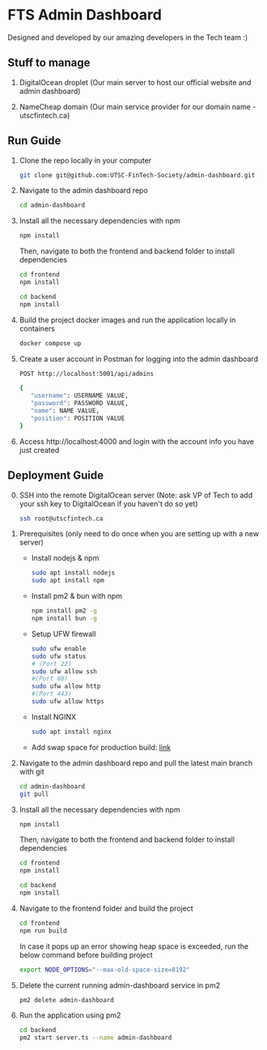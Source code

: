 # FTS Admin Dashboard

Designed and developed by our amazing developers in the Tech team :)

## Stuff to manage

1. DigitalOcean droplet (Our main server to host our official website and admin dashboard)

2. NameCheap domain (Our main service provider for our domain name - utscfintech.ca)

## Run Guide

1. Clone the repo locally in your computer

   ```bash
   git clone git@github.com:UTSC-FinTech-Society/admin-dashboard.git
   ```

2. Navigate to the admin dashboard repo

   ```bash
   cd admin-dashboard
   ```

3. Install all the necessary dependencies with npm

   ```bash
   npm install
   ```

   Then, navigate to both the frontend and backend folder to install dependencies

   ```bash
   cd frontend
   npm install
   ```

   ```bash
   cd backend
   npm install
   ```

4. Build the project docker images and run the application locally in containers

   ```bash
   docker compose up
   ```

5. Create a user account in Postman for logging into the admin dashboard

   ```bash
   POST http://localhost:5001/api/admins

   {
      "username": USERNAME VALUE,
      "password": PASSWORD VALUE,
      "name": NAME VALUE,
      "position": POSITION VALUE
   }
   ```

6. Access http://localhost:4000 and login with the account info you have just created

## Deployment Guide

0. SSH into the remote DigitalOcean server (Note: ask VP of Tech to add your ssh key to DigitalOcean if you haven't do so yet)

   ```bash
   ssh root@utscfintech.ca
   ```

1. Prerequisites (only need to do once when you are setting up with a new server)

   - Install nodejs & npm
     ```bash
     sudo apt install nodejs
     sudo apt install npm
     ```
   - Install pm2 & bun with npm
     ```bash
     npm install pm2 -g
     npm install bun -g
     ```
   - Setup UFW firewall
     ```bash
     sudo ufw enable
     sudo ufw status
     # (Port 22)
     sudo ufw allow ssh
     #(Port 80)
     sudo ufw allow http 
     #(Port 443)
     sudo ufw allow https
     ```
   - Install NGINX
     ```bash
     sudo apt install nginx
     ```
   - Add swap space for production build: [link](https://www.digitalocean.com/community/tutorials/how-to-add-swap-space-on-ubuntu-22-04)

2. Navigate to the admin dashboard repo and pull the latest main branch with git

   ```bash
   cd admin-dashboard
   git pull
   ```
3. Install all the necessary dependencies with npm

   ```bash
   npm install
   ```

   Then, navigate to both the frontend and backend folder to install dependencies

   ```bash
   cd frontend
   npm install
   ```

   ```bash
   cd backend
   npm install
   ```

4. Navigate to the frontend folder and build the project

   ```bash
   cd frontend
   npm run build
   ```

   In case it pops up an error showing heap space is exceeded, run the below command before building project

   ```bash
   export NODE_OPTIONS="--max-old-space-size=8192"
   ```

5. Delete the current running admin-dashboard service in pm2

   ```bash
   pm2 delete admin-dashboard
   ```

6. Run the application using pm2

   ```bash
   cd backend
   pm2 start server.ts --name admin-dashboard
   ```
